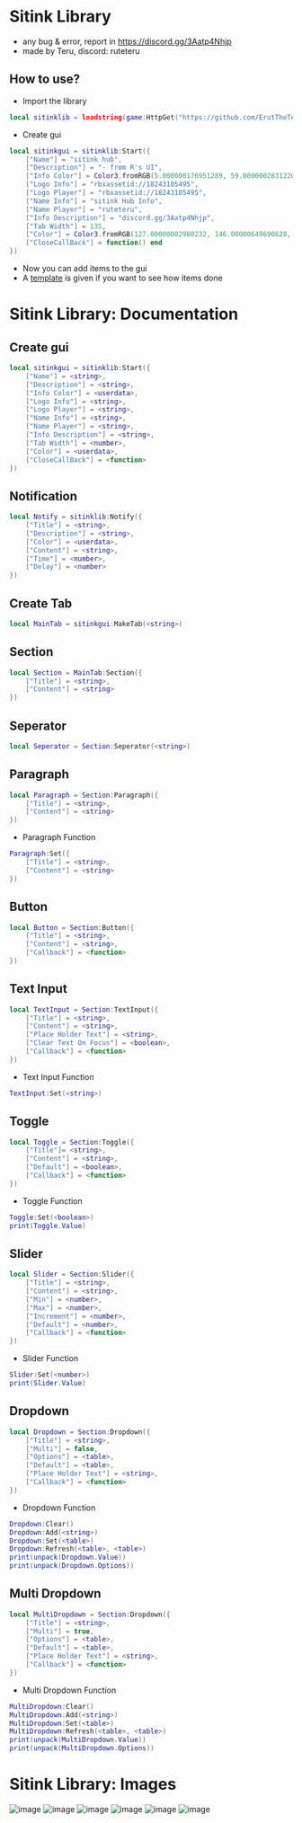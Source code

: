 # Sitink Library
- any bug & error, report in https://discord.gg/3Aatp4Nhjp 
- made by Teru, discord: ruteteru
## How to use?
- Import the library
```lua
local sitinklib = loadstring(game:HttpGet("https://github.com/ErutTheTeru/uilibrary/blob/main/Sitink%20Lib/Source.lua?raw=true"))()
```
- Create gui
```lua
local sitinkgui = sitinklib:Start({
    ["Name"] = "sitink hub",
    ["Description"] = "- from R's UI",
    ["Info Color"] = Color3.fromRGB(5.000000176951289, 59.00000028312206, 113.00000086426735),
    ["Logo Info"] = "rbxassetid://18243105495",
    ["Logo Player"] = "rbxassetid://18243105495",
    ["Name Info"] = "sitink Hub Info",
    ["Name Player"] = "ruteteru",
    ["Info Description"] = "discord.gg/3Aatp4Nhjp",
    ["Tab Width"] = 135,
    ["Color"] = Color3.fromRGB(127.00000002980232, 146.00000649690628, 242.00000077486038),
    ["CloseCallBack"] = function() end
})
```
- Now you can add items to the gui
- A [template](Example.lua) is given if you want to see how items done
# Sitink Library: Documentation
## Create gui
```lua
local sitinkgui = sitinklib:Start({
    ["Name"] = <string>,
    ["Description"] = <string>,
    ["Info Color"] = <userdata>,
    ["Logo Info"] = <string>,
    ["Logo Player"] = <string>,
    ["Name Info"] = <string>,
    ["Name Player"] = <string>,
    ["Info Description"] = <string>,
    ["Tab Width"] = <number>,
    ["Color"] = <userdata>,
    ["CloseCallBack"] = <function>
})
```
## Notification
```lua
local Notify = sitinklib:Notify({
	["Title"] = <string>,
	["Description"] = <string>,
	["Color"] = <userdata>,
	["Content"] = <string>,
	["Time"] = <number>,
	["Delay"] = <number>
})
```
## Create Tab
```lua
local MainTab = sitinkgui:MakeTab(<string>)
```
## Section
```lua
local Section = MainTab:Section({
    ["Title"] = <string>,
    ["Content"] = <string>
})
```
## Seperator
```lua
local Seperator = Section:Seperator(<string>)
```
## Paragraph
```lua
local Paragraph = Section:Paragraph({
    ["Title"] = <string>,
    ["Content"] = <string>
})
```
- Paragraph Function
```lua
Paragraph:Set({
    ["Title"] = <string>,
    ["Content"] = <string>
})
```
## Button
```lua
local Button = Section:Button({
    ["Title"] = <string>,
    ["Content"] = <string>,
    ["Callback"] = <function>
})
```
## Text Input
```lua
local TextInput = Section:TextInput({
    ["Title"] = <string>,
    ["Content"] = <string>,
    ["Place Holder Text"] = <string>,
    ["Clear Text On Focus"] = <boolean>,
    ["Callback"] = <function>
})
```
- Text Input Function
```lua
TextInput:Set(<string>)
```
## Toggle
```lua
local Toggle = Section:Toggle({
	["Title"]= <string>,
	["Content"] = <string>,
	["Default"] = <boolean>,
	["Callback"] = <function>
})
```
- Toggle Function
```lua
Toggle:Set(<boolean>)
print(Toggle.Value)
```
## Slider
```lua
local Slider = Section:Slider({
    ["Title"] = <string>,
    ["Content"] = <string>,
    ["Min"] = <number>,
    ["Max"] = <number>,
    ["Increment"] = <number>,
    ["Default"] = <number>,
    ["Callback"] = <function>
})
```
- Slider Function
```lua
Slider:Set(<number>)
print(Slider.Value)
```
## Dropdown
```lua
local Dropdown = Section:Dropdown({
    ["Title"] = <string>,
    ["Multi"] = false,
    ["Options"] = <table>,
    ["Default"] = <table>,
    ["Place Holder Text"] = <string>,
    ["Callback"] = <function>
})
```
- Dropdown Function
```lua
Dropdown:Clear()
Dropdown:Add(<string>)
Dropdown:Set(<table>)
Dropdown:Refresh(<table>, <table>)
print(unpack(Dropdown.Value))
print(unpack(Dropdown.Options))
```
## Multi Dropdown
```lua
local MultiDropdown = Section:Dropdown({
    ["Title"] = <string>,
    ["Multi"] = true,
    ["Options"] = <table>,
    ["Default"] = <table>,
    ["Place Holder Text"] = <string>,
    ["Callback"] = <function>
})
```
- Multi Dropdown Function
```lua
MultiDropdown:Clear()
MultiDropdown:Add(<string>)
MultiDropdown:Set(<table>)
MultiDropdown:Refresh(<table>, <table>)
print(unpack(MultiDropdown.Value))
print(unpack(MultiDropdown.Options))
```
# Sitink Library: Images
![image](https://github.com/user-attachments/assets/4414c1a0-91fb-4487-85e5-206840984cc3)
![image](https://github.com/user-attachments/assets/04a6f7e2-d34f-4cc4-b7ec-68d666a8bb69)
![image](https://github.com/user-attachments/assets/f0b9bdf3-ef6f-4232-844d-54d0d184ec88)
![image](https://github.com/user-attachments/assets/ca18d86c-8a98-4a6b-a4dd-19821311153d)
![image](https://github.com/user-attachments/assets/a1001cb8-4ba1-4dba-bb8c-44d65db78ee4)
![image](https://github.com/user-attachments/assets/dbc9759f-0423-4179-8ea6-f41f87e9be5e)
